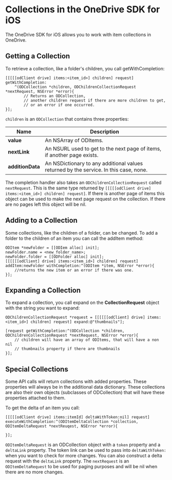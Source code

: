 # Collections in the OneDrive SDK for iOS

The OneDrive SDK for iOS allows you to work with item collections in OneDrive.

## Getting a Collection

To retrieve a collection, like a folder's children, you call getWithCompletion:

```
[[[[[odClient drive] items:<item_id>] children] request] getWithCompletion:
    ^(ODCollection *children, ODChildrenCollectionRequest *nextRequest, NSError *error){
        // Returns an ODCollection, 
        // another children request if there are more children to get, 
        // or an error if one occurred.
}];
```

`children` is an `ODCollection` that contains three properties: 

|Name|Description|
|----|-----------|
|**value**|An NSArray of ODItems.|
|**nextLink**| An NSURL used to get to the next page of items, if another page exists.|
|**additionData**| An NSDictionary to any additional values returned by the service. In this case, none.|

The completion handler also takes an `ODChildrenCollectionRequest` called `nextRequest`. This is the same type returned by `[[[[[odClient drive] items:<item_id>] children] request]`.  If there is another page of items this object can be used to make the next page request on the collection. If there are no pages left this object will be nil.

## Adding to a Collection

Some collections, like the children of a folder, can be changed. To add a folder to the children of an item you can call the addItem method:

```
ODItem *newFolder = [[ODIem alloc] init];
newFolder.name = <new_folder_name>;
newFolder.folder = [[ODFolder alloc] init];
[[[[[[odClient] drive] items:<item_id>] children] request] addItem:newFolder withCompletion:^(ODItem *item, NSError *error){
    //returns the new item or an error if there was one.
}];
```

## Expanding a Collection

To expand a collection, you call expand on the **CollectionRequest** object with the string you want to expand:

```
ODChildrenCollectionRequest *request = [[[[[[odClient] drive] items:<item_id>] children] request] expand:@"thumbnails"];

[request getWithCompletion:^(ODCollection *children, ODChildrenCollectionRequest *nextRequest, NSError *error){
    // children will have an array of ODItems, that will have a non nil 
    // thumbnails property if there are thumbnails
}];
```

## Special Collections

Some API calls will return collections with added properties.  These properties will always be in the additional data dictionary. These collections are also their own objects (subclasses of ODCollection) that will have these properties attached to them.  

To get the delta of an item you call:

```
[[[[[odClient drive] items:itemId] deltaWithToken:nil] request] 
executeWithCompletion:^(ODItemDeltaCollection *collection, ODItemDeltaRequest *nextReuqest, NSError *error){
        
}];
```
`ODItemDeltaRequest` is an ODCollection object with a `token` property and a `deltaLink` property. The token link can be used to pass into `deltaWithToken:` when you want to check for more changes. You can also construct a delta request with the `deltaLink` property. The `nextRequest` is an `ODItemDeltaRequest` to be used for paging purposes and will be nil when there are no more changes.

